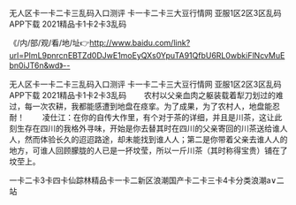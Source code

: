 无人区卡一卡二卡三乱码入口测评
卡一卡二卡三大豆行情网
亚服1区2区3区乱码APP下载
2021精品卡1卡2卡3乱码


《/内/部/观/看/地/址👉http://www.baidu.com/link?url=PImL9pnrcnEBTZd0DJwE1moEyQXs0YpuTA91QfbU6RL0wbkiFlNcvMuEbn0iJT6n&wd》--

无人区卡一卡二卡三乱码入口测评
卡一卡二卡三大豆行情网
亚服1区2区3区乱码APP下载
2021精品卡1卡2卡3乱码
　　农村以父亲血肉之躯装载着犁刀划过的难过，每一次农耕，我都能感遭到地盘在痉挛。为了成果，为了农村人，地盘能忍耐！
　　凌仕江：在你的自传大作里，有个对于茶的详细，并且是川茶，这让此刻生存在四川的我格外寻味，开始是你去替其时在四川的父亲寄回的川茶送给谁人人，然而体验长久的迢迢路途，却未能找到谁人人；第二是你带着父亲去谁人人的地方，可谁人回顾朦胧的人已是一抔坟莹，所以一斤川茶（其时称得宝贵）铺在了坟茔上。





一卡二卡3卡四卡仙踪林精品卡一卡二新区浪潮国产卡二卡三卡4卡分类浪潮a∨二站
